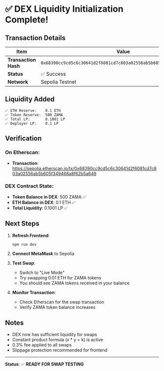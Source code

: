 # ✅ DEX Liquidity Initialization Complete!

## Transaction Details

| Item | Value |
|------|-------|
| **Transaction Hash** | `0x68390cc9cd5c6c30641d2f6081cd7c803a02556ab5b605f349468a8f62b5a649` |
| **Status** | ✅ Success |
| **Network** | Sepolia Testnet |

## Liquidity Added

```
✅ ETH Reserve:    0.1 ETH
✅ Token Reserve:  500 ZAMA  
✅ Total LP:       0.1001 LP
✅ Deployer LP:    0.1 LP
```

## Verification

### On Etherscan:
- **Transaction**: https://sepolia.etherscan.io/tx/0x68390cc9cd5c6c30641d2f6081cd7c803a02556ab5b605f349468a8f62b5a649

### DEX Contract State:
- **Token Balance in DEX**: 500 ZAMA ✅
- **ETH Balance in DEX**: 0.1 ETH ✅
- **Total Liquidity**: 0.1001 LP ✅

## Next Steps

1. **Refresh Frontend**: 
   ```bash
   npm run dev
   ```

2. **Connect MetaMask** to Sepolia

3. **Test Swap**:
   - Switch to "Live Mode"
   - Try swapping 0.01 ETH for ZAMA tokens
   - You should see ZAMA tokens received in your balance

4. **Monitor Transaction**:
   - Check Etherscan for the swap transaction
   - Verify ZAMA token balance increases

## Notes

- DEX now has sufficient liquidity for swaps
- Constant product formula (x * y = k) is active
- 0.3% fee applied to all swaps
- Slippage protection recommended for frontend

---

**Status**: ✅ **READY FOR SWAP TESTING**
